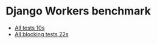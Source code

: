 # Django Workers benchmark

- [All tests 10s](./general.md)
- [All blocking tests 22s](./general.md)
